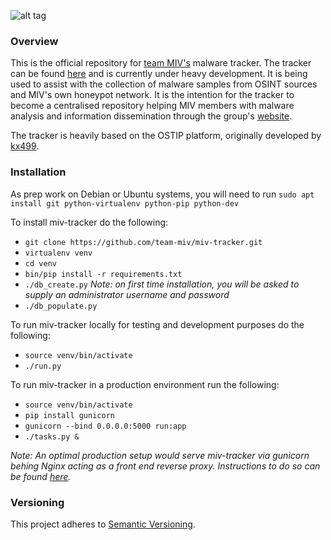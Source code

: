 ![alt tag](https://github.com/team-miv/miv-tracker/blob/master/doc/logo.JPG)

### Overview
This is the official repository for [team MIV's](https://malwareintel.io/meet-the-team/) malware tracker.
The tracker can be found [here](https://37.139.17.66:80/) and is currently under heavy development.
It is being used to assist with the collection of malware samples from OSINT sources and MIV's
own honeypot network. It is the intention for the tracker to become a centralised
repository helping MIV members with malware analysis and information dissemination through
the group's [website](https://malwareintel.io/).

The tracker is heavily based on the OSTIP
platform, originally developed by [kx499](https://github.com/kx499).

### Installation

As prep work on Debian or Ubuntu systems, you will need to run ```sudo apt install git python-virtualenv python-pip python-dev```

To install miv-tracker do the following:
- ```git clone https://github.com/team-miv/miv-tracker.git```
- ```virtualenv venv```
- ```cd venv```
- ```bin/pip install -r requirements.txt```
- ```./db_create.py``` *Note: on first time installation, you will be asked to supply an administrator username and password*
- ```./db_populate.py```

To run miv-tracker locally for testing and development purposes do the following:
- ```source venv/bin/activate```
- ```./run.py```

To run miv-tracker in a production environment run the following:
- ```source venv/bin/activate```
- ```pip install gunicorn```
- ```gunicorn --bind 0.0.0.0:5000 run:app```
- ```./tasks.py &```

*Note: An optimal production setup would serve miv-tracker via gunicorn behing Nginx
acting as a front end reverse proxy. Instructions to do so can be found [here](https://www.digitalocean.com/community/tutorials/how-to-serve-flask-applications-with-gunicorn-and-nginx-on-ubuntu-16-04).*

### Versioning
This project adheres to [Semantic Versioning](http://semver.org/).
